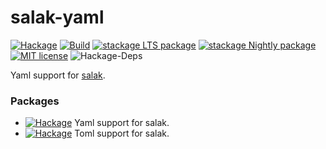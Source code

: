 # salak-yaml

[![Hackage](https://img.shields.io/hackage/v/salak-yaml.svg?logo=haskell)](https://hackage.haskell.org/package/salak-yaml)
[![Build](https://img.shields.io/travis/leptonyu/salak.svg?logo=travis)](https://travis-ci.org/leptonyu/salak)
[![stackage LTS package](http://stackage.org/package/salak-yaml/badge/lts)](http://stackage.org/lts/package/salak-yaml)
[![stackage Nightly package](http://stackage.org/package/salak-yaml/badge/nightly)](http://stackage.org/nightly/package/salak-yaml)
[![MIT license](https://img.shields.io/badge/license-MIT-blue.svg)](https://github.com/leptonyu/salak/blob/master/salak-yaml/LICENSE)
![Hackage-Deps](https://img.shields.io/hackage-deps/v/salak-yaml)

Yaml support for [salak](https://hackage.haskell.org/package/salak).

### Packages

- [![Hackage](https://img.shields.io/badge/salak-yaml-orange)](https://hackage.haskell.org/package/salak-yaml) Yaml support for salak.
- [![Hackage](https://img.shields.io/badge/salak-toml-orange)](https://hackage.haskell.org/package/salak-toml) Toml support for salak.